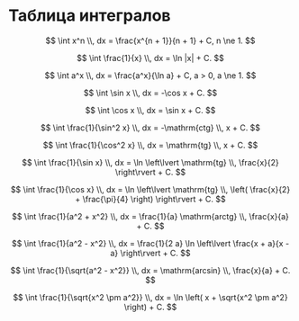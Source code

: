 # Таблица интегралов

$$
\int x^n \\, dx =
\frac{x^{n + 1}}{n + 1} + C, n \ne 1.
$$

$$
\int \frac{1}{x} \\, dx =
\ln |x| + C.
$$

$$
\int a^x \\, dx =
\frac{a^x}{\ln a} + C, a > 0, a \ne 1.
$$

$$
\int \sin x \\, dx =
-\cos x + C.
$$

$$
\int \cos x \\, dx =
\sin x + C.
$$

$$
\int \frac{1}{\sin^2 x} \\, dx =
-\mathrm{ctg} \\, x + C.
$$

$$
\int \frac{1}{\cos^2 x} \\, dx =
\mathrm{tg} \\, x + C.
$$

$$
\int \frac{1}{\sin x} \\, dx =
\ln \left\lvert \mathrm{tg} \\, \frac{x}{2} \right\rvert + C.
$$

$$
\int \frac{1}{\cos x} \\, dx =
\ln \left\lvert
\mathrm{tg} \\, \left( \frac{x}{2} + \frac{\pi}{4} \right)
\right\rvert + C.
$$

$$
\int \frac{1}{a^2 + x^2} \\, dx =
\frac{1}{a} \mathrm{arctg} \\, \frac{x}{a} + C.
$$

$$
\int \frac{1}{a^2 - x^2} \\, dx =
\frac{1}{2 a} \ln \left\lvert \frac{x + a}{x - a} \right\rvert + C.
$$

$$
\int \frac{1}{\sqrt{a^2 - x^2}} \\, dx =
\mathrm{arcsin} \\, \frac{x}{a} + C.
$$

$$
\int \frac{1}{\sqrt{x^2 \pm a^2}} \\, dx =
\ln \left( x + \sqrt{x^2 \pm a^2} \right) + C.
$$
